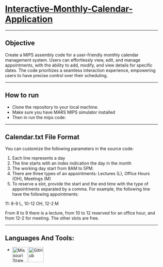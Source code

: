 # [Interactive-Monthly-Calendar-Application](Interactive-Monthly-Calendar-Application.pdf)
---
## Objective
Create a MIPS assembly code for a user-friendly monthly calendar management system. Users can effortlessly view, edit, and manage appointments, with the ability to add, modify, and view details for specific dates. The code prioritizes a seamless interaction experience, empowering users to have precise control over their scheduling.

---
 ## How to run

 - Clone the repository to your local machine.
 - Make sure you have MARS MIPS simulator installed  
 - Then in run the mips code: 
 
 ---
## Calendar.txt File Format
You can customize the following parameters in the source code:

1. Each line represents a day
2. The line starts with an index indication the day in the month
3. The working day start from 8AM to 5PM.
4. There are three types of an appointments: Lectures (L), Office Hours (OH), Meetings (M)
5. To reserve a slot, provide the start and the end time with the type of appointments separated by 
a comma. For example, the following line have the following appointments:

11: 8-9 L, 10-12 OH, 12-2 M

From 8 to 9 there is a lecture, from 10 to 12 reserved for an office hour, and from 12-2 for meeting. 
The other slots are free.

---
## Languages And Tools:

- <img align="left" alt="Missouri State University" width="50px" src="https://d92mrp7hetgfk.cloudfront.net/images/sites/misc/missouri_state_u-1/standard.png?1548463771" /> <img align="left" alt="GitHub" width="50px" src="https://github.githubassets.com/assets/GitHub-Mark-ea2971cee799.png" /> 

<br/>
